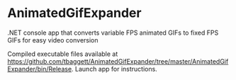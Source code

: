 # AnimatedGifExpander
.NET console app that converts variable FPS animated GIFs to fixed FPS GIFs for easy video conversion

Compiled executable files available at https://github.com/tbaggett/AnimatedGifExpander/tree/master/AnimatedGifExpander/bin/Release. Launch app for instructions.